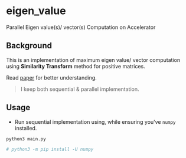 # eigen_value
Parallel Eigen value(s)/ vector(s) Computation on Accelerator 

## Background

This is an implementation of maximum eigen value/ vector computation using **Similarity Transform** method for positive matrices.

Read [paper](https://link.springer.com/chapter/10.1007%2F978-3-319-11194-0_18) for better understanding.

> I keep both sequential & parallel implementation.

## Usage

- Run sequential implementation using, while ensuring you've `numpy` installed.

```bash
python3 main.py

# python3 -m pip install -U numpy
```
